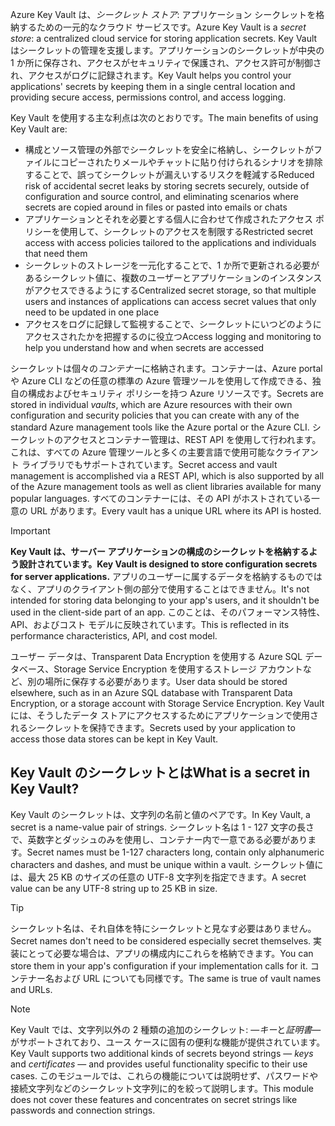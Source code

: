 <span data-ttu-id="1036a-101">Azure Key Vault は、*シークレット ストア*: アプリケーション シークレットを格納するための一元的なクラウド サービスです。</span><span class="sxs-lookup"><span data-stu-id="1036a-101">Azure Key Vault is a *secret store*: a centralized cloud service for storing application secrets.</span></span> <span data-ttu-id="1036a-102">Key Vault はシークレットの管理を支援します。アプリケーションのシークレットが中央の 1 か所に保存され、アクセスがセキュリティで保護され、アクセス許可が制御され、アクセスがログに記録されます。</span><span class="sxs-lookup"><span data-stu-id="1036a-102">Key Vault helps you control your applications' secrets by keeping them in a single central location and providing secure access, permissions control, and access logging.</span></span>

<span data-ttu-id="1036a-103">Key Vault を使用する主な利点は次のとおりです。</span><span class="sxs-lookup"><span data-stu-id="1036a-103">The main benefits of using Key Vault are:</span></span>

- <span data-ttu-id="1036a-104">構成とソース管理の外部でシークレットを安全に格納し、シークレットがファイルにコピーされたりメールやチャットに貼り付けられるシナリオを排除することで、誤ってシークレットが漏えいするリスクを軽減する</span><span class="sxs-lookup"><span data-stu-id="1036a-104">Reduced risk of accidental secret leaks by storing secrets securely, outside of configuration and source control, and eliminating scenarios where secrets are copied around in files or pasted into emails or chats</span></span>
- <span data-ttu-id="1036a-105">アプリケーションとそれを必要とする個人に合わせて作成されたアクセス ポリシーを使用して、シークレットのアクセスを制限する</span><span class="sxs-lookup"><span data-stu-id="1036a-105">Restricted secret access with access policies tailored to the applications and individuals that need them</span></span>
- <span data-ttu-id="1036a-106">シークレットのストレージを一元化することで、1 か所で更新される必要があるシークレット値に、複数のユーザーとアプリケーションのインスタンスがアクセスできるようにする</span><span class="sxs-lookup"><span data-stu-id="1036a-106">Centralized secret storage, so that multiple users and instances of applications can access secret values that only need to be updated in one place</span></span>
- <span data-ttu-id="1036a-107">アクセスをログに記録して監視することで、シークレットにいつどのようにアクセスされたかを把握するのに役立つ</span><span class="sxs-lookup"><span data-stu-id="1036a-107">Access logging and monitoring to help you understand how and when secrets are accessed</span></span>

<span data-ttu-id="1036a-108">シークレットは個々の*コンテナー*に格納されます。コンテナーは、Azure portal や Azure CLI などの任意の標準の Azure 管理ツールを使用して作成できる、独自の構成およびセキュリティ ポリシーを持つ Azure リソースです。</span><span class="sxs-lookup"><span data-stu-id="1036a-108">Secrets are stored in individual *vaults*, which are Azure resources with their own configuration and security policies that you can create with any of the standard Azure management tools like the Azure portal or the Azure CLI.</span></span> <span data-ttu-id="1036a-109">シークレットのアクセスとコンテナー管理は、REST API を使用して行われます。これは、すべての Azure 管理ツールと多くの主要言語で使用可能なクライアント ライブラリでもサポートされています。</span><span class="sxs-lookup"><span data-stu-id="1036a-109">Secret access and vault management is accomplished via a REST API, which is also supported by all of the Azure management tools as well as client libraries available for many popular languages.</span></span> <span data-ttu-id="1036a-110">すべてのコンテナーには、その API がホストされている一意の URL があります。</span><span class="sxs-lookup"><span data-stu-id="1036a-110">Every vault has a unique URL where its API is hosted.</span></span>

> [!IMPORTANT]
> <span data-ttu-id="1036a-111">**Key Vault は、サーバー アプリケーションの構成のシークレットを格納するよう設計されています。**</span><span class="sxs-lookup"><span data-stu-id="1036a-111">**Key Vault is designed to store configuration secrets for server applications.**</span></span> <span data-ttu-id="1036a-112">アプリのユーザーに属するデータを格納するものではなく、アプリのクライアント側の部分で使用することはできません。</span><span class="sxs-lookup"><span data-stu-id="1036a-112">It's not intended for storing data belonging to your app's users, and it shouldn't be used in the client-side part of an app.</span></span> <span data-ttu-id="1036a-113">このことは、そのパフォーマンス特性、API、およびコスト モデルに反映されています。</span><span class="sxs-lookup"><span data-stu-id="1036a-113">This is reflected in its performance characteristics, API, and cost model.</span></span>
>
> <span data-ttu-id="1036a-114">ユーザー データは、Transparent Data Encryption を使用する Azure SQL データベース、Storage Service Encryption を使用するストレージ アカウントなど、別の場所に保存する必要があります。</span><span class="sxs-lookup"><span data-stu-id="1036a-114">User data should be stored elsewhere, such as in an Azure SQL database with Transparent Data Encryption, or a storage account with Storage Service Encryption.</span></span> <span data-ttu-id="1036a-115">Key Vault には、そうしたデータ ストアにアクセスするためにアプリケーションで使用されるシークレットを保持できます。</span><span class="sxs-lookup"><span data-stu-id="1036a-115">Secrets used by your application to access those data stores can be kept in Key Vault.</span></span>

## <a name="what-is-a-secret-in-key-vault"></a><span data-ttu-id="1036a-116">Key Vault のシークレットとは</span><span class="sxs-lookup"><span data-stu-id="1036a-116">What is a secret in Key Vault?</span></span>

<span data-ttu-id="1036a-117">Key Vault のシークレットは、文字列の名前と値のペアです。</span><span class="sxs-lookup"><span data-stu-id="1036a-117">In Key Vault, a secret is a name-value pair of strings.</span></span> <span data-ttu-id="1036a-118">シークレット名は 1 - 127 文字の長さで、英数字とダッシュのみを使用し、コンテナー内で一意である必要があります。</span><span class="sxs-lookup"><span data-stu-id="1036a-118">Secret names must be 1-127 characters long, contain only alphanumeric characters and dashes, and must be unique within a vault.</span></span> <span data-ttu-id="1036a-119">シークレット値には、最大 25 KB のサイズの任意の UTF-8 文字列を指定できます。</span><span class="sxs-lookup"><span data-stu-id="1036a-119">A secret value can be any UTF-8 string up to 25 KB in size.</span></span>

> [!TIP]
> <span data-ttu-id="1036a-120">シークレット名は、それ自体を特にシークレットと見なす必要はありません。</span><span class="sxs-lookup"><span data-stu-id="1036a-120">Secret names don't need to be considered especially secret themselves.</span></span> <span data-ttu-id="1036a-121">実装にとって必要な場合は、アプリの構成内にこれらを格納できます。</span><span class="sxs-lookup"><span data-stu-id="1036a-121">You can store them in your app's configuration if your implementation calls for it.</span></span> <span data-ttu-id="1036a-122">コンテナー名および URL についても同様です。</span><span class="sxs-lookup"><span data-stu-id="1036a-122">The same is true of vault names and URLs.</span></span>

> [!NOTE]
> <span data-ttu-id="1036a-123">Key Vault では、文字列以外の 2 種類の追加のシークレット: &mdash;*キー*と*証明書*&mdash;がサポートされており、ユース ケースに固有の便利な機能が提供されています。</span><span class="sxs-lookup"><span data-stu-id="1036a-123">Key Vault supports two additional kinds of secrets beyond strings &mdash; *keys* and *certificates* &mdash; and provides useful functionality specific to their use cases.</span></span> <span data-ttu-id="1036a-124">このモジュールでは、これらの機能については説明せず、パスワードや接続文字列などのシークレット文字列に的を絞って説明します。</span><span class="sxs-lookup"><span data-stu-id="1036a-124">This module does not cover these features and concentrates on secret strings like passwords and connection strings.</span></span>
